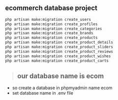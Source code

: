 ## ecommerch database project
```bash
php artisan make:migration create_users
php artisan make:migration create_profiles
php artisan make:migration create_categories
php artisan make:migration create_brands
php artisan make:migration create_products
php artisan make:migration create_product_details
php artisan make:migration create_product_sliders
php artisan make:migration create_product_reviews
php artisan make:migration create_product_wishes
php artisan make:migration create_product_carts
```

> ## our database name is ecom

- so create a database in phpmyadmin name ecom
- set database name in .env file